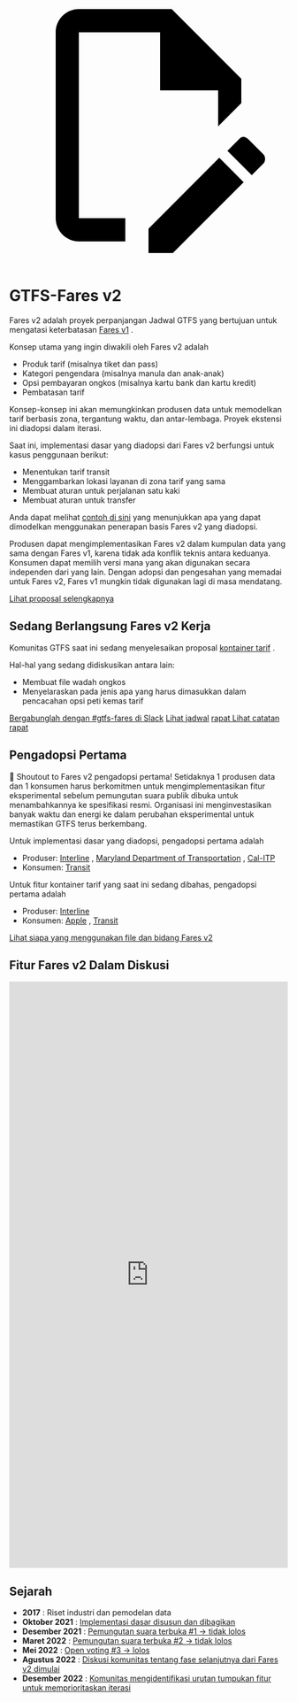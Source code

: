 <svg class="pencil" xmlns="http://www.w3.org/2000/svg" viewBox="0 0 24 24"><path d="M10 20H6V4h7v5h5v3.1l2-2V8l-6-6H6c-1.1 0-2 .9-2 2v16c0 1.1.9 2 2 2h4v-2m10.2-7c.1 0 .3.1.4.2l1.3 1.3c.2.2.2.6 0 .8l-1 1-2.1-2.1 1-1c.1-.1.2-.2.4-.2m0 3.9L14.1 23H12v-2.1l6.1-6.1 2.1 2.1Z"></path></svg>

# GTFS-Fares v2

Fares v2 adalah proyek perpanjangan Jadwal GTFS yang bertujuan untuk mengatasi keterbatasan [Fares v1](/schedule/examples/fares-v1) .

Konsep utama yang ingin diwakili oleh Fares v2 adalah

- Produk tarif (misalnya tiket dan pass)
- Kategori pengendara (misalnya manula dan anak-anak)
- Opsi pembayaran ongkos (misalnya kartu bank dan kartu kredit)
- Pembatasan tarif

Konsep-konsep ini akan memungkinkan produsen data untuk memodelkan tarif berbasis zona, tergantung waktu, dan antar-lembaga. Proyek ekstensi ini diadopsi dalam iterasi.

Saat ini, implementasi dasar yang diadopsi dari Fares v2 berfungsi untuk kasus penggunaan berikut:

- Menentukan tarif transit
- Menggambarkan lokasi layanan di zona tarif yang sama
- Membuat aturan untuk perjalanan satu kaki
- Membuat aturan untuk transfer

Anda dapat melihat [contoh di sini](/schedule/examples/fares-v2) yang menunjukkan apa yang dapat dimodelkan menggunakan penerapan basis Fares v2 yang diadopsi.

Produsen dapat mengimplementasikan Fares v2 dalam kumpulan data yang sama dengan Fares v1, karena tidak ada konflik teknis antara keduanya. Konsumen dapat memilih versi mana yang akan digunakan secara independen dari yang lain. Dengan adopsi dan pengesahan yang memadai untuk Fares v2, Fares v1 mungkin tidak digunakan lagi di masa mendatang.

<a class="button no-icon" href="https://share.mobilitydata.org/gtfs-fares-v2" target="_blank">Lihat proposal selengkapnya</a>

## Sedang Berlangsung Fares v2 Kerja

Komunitas GTFS saat ini sedang menyelesaikan proposal [kontainer tarif](https://share.mobilitydata.org/fare-containers-to-fare-payment-types-proposal) .

Hal-hal yang sedang didiskusikan antara lain:

- Membuat file wadah ongkos
- Menyelaraskan pada jenis apa yang harus dimasukkan dalam pencacahan opsi peti kemas tarif

<a class="button no-icon" href="https://share.mobilitydata.org/slack" target="_blank">Bergabunglah dengan #gtfs-fares di Slack</a> <a class="button no-icon" href="https://www.eventbrite.ca/e/specifications-discussions-gtfs-fares-v2-monthly-meetings-tickets-522966225057" target="_blank">Lihat jadwal</a> <a class="button no-icon" href="https://docs.google.com/document/d/1d3g5bMXupdElCKrdv6rhFNN11mrQgEk-ibA7wdqVLTU/edit" target="_blank">rapat Lihat catatan rapat</a>

## Pengadopsi Pertama

🎉 Shoutout to Fares v2 pengadopsi pertama! Setidaknya 1 produsen data dan 1 konsumen harus berkomitmen untuk mengimplementasikan fitur eksperimental sebelum pemungutan suara publik dibuka untuk menambahkannya ke spesifikasi resmi. Organisasi ini menginvestasikan banyak waktu dan energi ke dalam perubahan eksperimental untuk memastikan GTFS terus berkembang.

Untuk implementasi dasar yang diadopsi, pengadopsi pertama adalah

- Produser: [Interline](https://www.interline.io/) , [Maryland Department of Transportation](https://www.mta.maryland.gov/developer-resources) , [Cal-ITP](https://dot.ca.gov/cal-itp/cal-itp-gtfs)
- Konsumen: [Transit](https://transitapp.com/)

Untuk fitur kontainer tarif yang saat ini sedang dibahas, pengadopsi pertama adalah

- Produser: [Interline](https://www.interline.io/)
- Konsumen: [Apple](https://www.apple.com/) , [Transit](https://transitapp.com/)

<a class="button no-icon" href="https://docs.google.com/spreadsheets/d/1jpKjz6MbCD2XPhmIP11EDi-P2jMh7x2k-oHS-pLf2vI/edit?usp=sharing" target="_blank">Lihat siapa yang menggunakan file dan bidang Fares v2</a>

## Fitur Fares v2 Dalam Diskusi

<iframe src="https://portal.productboard.com/rhk8dbtic1iqakfznucry448" frameborder="0" width="100%", style="min-height:1060px;"></iframe>

## Sejarah

- **2017** : Riset industri dan pemodelan data
- **Oktober 2021** : [Implementasi dasar disusun dan dibagikan](https://github.com/google/transit/pull/286#issue-1026848880)
- **Desember 2021** : [Pemungutan suara terbuka #1 → tidak lolos](https://github.com/google/transit/pull/286#issuecomment-990258396)
- **Maret 2022** : [Pemungutan suara terbuka #2 → tidak lolos](https://github.com/google/transit/pull/286#issuecomment-1080716109)
- **Mei 2022** : [Open voting #3 → lolos](https://github.com/google/transit/pull/286#issuecomment-1121392932)
- **Agustus 2022** : [Diskusi komunitas tentang fase selanjutnya dari Fares v2 dimulai](https://github.com/google/transit/issues/341)
- **Desember 2022** : [Komunitas mengidentifikasi urutan tumpukan fitur untuk memprioritaskan iterasi](https://github.com/google/transit/issues/341#issuecomment-1339947915)
